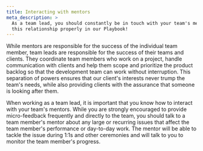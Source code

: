 ```yaml
---
title: Interacting with mentors
meta_description: >
  As a team lead, you should constantly be in touch with your team's mentors. Learn how to structure
  this relationship properly in our Playbook!
---
```


While mentors are responsible for the success of the individual team member, team leads are
responsible for the success of their teams and clients. They coordinate team members who work on a
project, handle communication with clients and help them scope and prioritize the product backlog so
that the development team can work without interruption. This separation of powers ensures that our
client's interests never trump the team's needs, while also providing clients with the assurance
that someone is looking after them.

When working as a team lead, it is important that you know how to interact with your team's mentors.
While you are strongly encouraged to provide micro-feedback frequently and directly to the team, you
should talk to a team member's mentor about any large or recurring issues that affect the team
member's performance or day-to-day work. The mentor will be able to tackle the issue during 1:1s and
other ceremonies and will talk to you to monitor the team member's progress.
